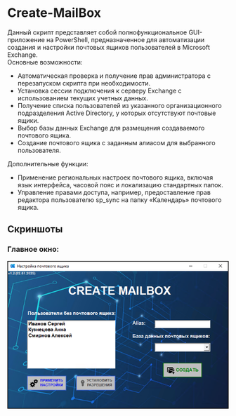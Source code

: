 # Create-MailBox
Данный скрипт представляет собой полнофункциональное GUI-приложение на PowerShell, предназначенное для автоматизации создания и настройки почтовых ящиков пользователей в Microsoft Exchange. <br>
Основные возможности: <br>
 - Автоматическая проверка и получение прав администратора с перезапуском скрипта при необходимости.
 - Установка сессии подключения к серверу Exchange с использованием текущих учетных данных.
 - Получение списка пользователей из указанного организационного подразделения Active Directory, у которых отсутствуют почтовые ящики.
 - Выбор базы данных Exchange для размещения создаваемого почтового ящика.
 - Создание почтового ящика с заданным алиасом для выбранного пользователя. <br>
 
Дополнительные функции:
 - Применение региональных настроек почтового ящика, включая язык интерфейса, часовой пояс и локализацию стандартных папок.
 - Управление правами доступа, например, предоставление прав редактора пользователю sp_sync на папку «Календарь» почтового ящика.
 
## Скриншоты

### Главное окно:  
<img src="screens/sc1.png">
